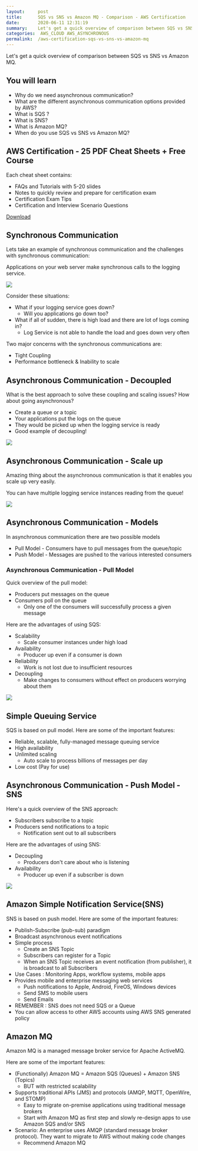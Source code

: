```yaml
---
layout:     post
title:      SQS vs SNS vs Amazon MQ - Comparison - AWS Certification
date:       2020-06-11 12:31:19
summary:    Let's get a quick overview of comparison between SQS vs SNS vs Amazon MQ.
categories:  AWS_CLOUD AWS_ASYNCHRONOUS
permalink:  /aws-certification-sqs-vs-sns-vs-amazon-mq
---
```


Let's get a quick overview of comparison between SQS vs SNS vs Amazon MQ. 

## You will learn
- Why do we need asynchronous communication?
- What are the different asynchronous communication options provided by AWS?
- What is SQS ?
- What is SNS?
- What is Amazon MQ?
- When do you use SQS vs SNS vs Amazon MQ?

## AWS Certification - 25 PDF Cheat Sheets + Free Course

Each cheat sheet contains:
- FAQs and Tutorials with 5-20 slides
- Notes to quickly review and prepare for certification exam
- Certification Exam Tips
- Certification and Interview Scenario Questions

<div>
 <a href="https://links.in28minutes.com/cloud-in28minutes-teachable-free-link" target="_blank" class="button instagram">Download</a>
</div>

## Synchronous Communication

Lets take an example of synchronous communication and the challenges with synchronous communication:

Applications on your web server make synchronous calls to the logging service.

![](/images/aws/02-Queuing/0-SQS-00.png)

Consider these situations:
- What if your logging service goes down?
	- Will you applications go down too?
- What if all of sudden, there is high load and there are lot of logs coming in?
	- Log Service is not able to handle the load and goes down very often

Two major concerns with the synchronous communications are:
- Tight Coupling
- Performance bottleneck & Inability to scale

## Asynchronous Communication - Decoupled

What is the best approach to solve these coupling and scaling issues? How about going asynchronous?
- Create a queue or a topic
- Your applications put the logs on the queue
- They would be picked up when the logging service is ready
- Good example of decoupling!

![](/images/aws/02-Queuing/0-SQS-01.png)

## Asynchronous Communication - Scale up

Amazing thing about the asynchronous communication is that it enables you scale up very easily.

You can have multiple logging service instances reading from the queue!

![](/images/aws/02-Queuing/0-SQS-02.png)

## Asynchronous Communication - Models
In asynchronous communication there are two possible models
- Pull Model - Consumers have to pull messages from the queue/topic
- Push Model - Messages are pushed to the various interested consumers

### Asynchronous Communication - Pull Model

Quick overview of the pull model:
- Producers put messages on the queue
- Consumers poll on the queue
	- Only one of the consumers will successfully process a given message

Here are the advantages of using SQS:
- Scalability
	- Scale consumer instances under high load
- Availability
	- Producer up even if a consumer is down
- Reliability
	- Work is not lost due to insufficient resources
- Decoupling
	- Make changes to consumers without effect on producers worrying about them

![](/images/aws/02-Queuing/2-sqs.png)

## Simple Queuing Service

SQS is based on pull model. Here are some of the important features:
- Reliable, scalable, fully-managed message queuing service
- High availability
- Unlimited scaling
	- Auto scale to process billions of messages per day
- Low cost (Pay for use)

## Asynchronous Communication - Push Model - SNS

Here's a quick overview of the SNS approach:
- Subscribers subscribe to a topic
- Producers send notifications to a topic
	- Notification sent out to all subscribers

Here are the advantages of using SNS:
- Decoupling
	- Producers don't care about who is listening
- Availability
	- Producer up even if a subscriber is down

![](/images/aws/02-Queuing/3-SNS.png)

## Amazon Simple Notification Service(SNS)

SNS is based on push model. Here are some of the important features:
- Publish-Subscribe (pub-sub) paradigm
- Broadcast asynchronous event notifications
- Simple process
	- Create an SNS Topic
	- Subscribers can register for a Topic
	- When an SNS Topic receives an event notification (from publisher), it is broadcast to all Subscribers
- Use Cases : Monitoring Apps, workflow systems, mobile apps
- Provides mobile and enterprise messaging web services
	- Push notifications to Apple, Android, FireOS, Windows devices
	- Send SMS to mobile users
	- Send Emails
- REMEMBER : SNS does not need SQS or a Queue
- You can allow access to other AWS accounts using AWS SNS generated policy

## Amazon MQ

Amazon MQ is a managed message broker service for Apache ActiveMQ.

Here are some of the important features:
- (Functionally) Amazon MQ = Amazon SQS (Queues) + Amazon SNS (Topics)
	- BUT with restricted scalability
- Supports traditional APIs (JMS) and protocols (AMQP, MQTT, OpenWire, and STOMP)
	- Easy to migrate on-premise applications using traditional message brokers
	- Start with Amazon MQ as first step and slowly re-design apps to use Amazon SQS and/or SNS
- Scenario: An enterprise uses AMQP (standard message broker protocol). They want to migrate to AWS without making code changes 
	- Recommend Amazon MQ
